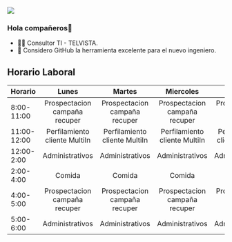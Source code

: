 ![](https://www.telvista.com/wp-content/uploads/2022/06/Logo-Telvista.png)


### Hola compañeros👋

- 👨‍🏫 Consultor TI - TELVISTA.
- 🤔 Considero GitHub la herramienta excelente para el nuevo ingeniero.

## Horario Laboral

| Horario 	|Lunes                        |Martes                       |Miercoles                    |Jueves                       |Viernes                      |
|----------	|:---------------------------:|:---------------------------:|:---------------------------:|:---------------------------:|:---------------------------:|
|8:00-11:00 |Prospectacion campaña recuper|Prospectacion campaña recuper|Prospectacion campaña recuper|Prospectacion campaña recuper|Prospectacion campaña recuper|
|11:00-12:00|Perfilamiento cliente MultiIn|Perfilamiento cliente MultiIn|Perfilamiento cliente MultiIn|Perfilamiento cliente MultiIn|Perfilamiento cliente MultiIn|
|12:00-2:00 |Administrativos              |Administrativos              |Administrativos              |Administrativos              |Administrativos              | 
|2:00-4:00  |Comida                       |Comida                       |Comida                       |Comida                       |Comida                       |
|4:00-5:00  |Prospectacion campaña recuper|Prospectacion campaña recuper|Prospectacion campaña recuper|Prospectacion campaña recuper|Prospectacion campaña recuper|
|5:00-6:00  |Administrativos              |Administrativos              |Administrativos              |Administrativos              |Administrativos              |


<!--
**4DownPortu/4DownPortu** is a ✨ _special_ ✨ repository because its `README.md` (this file) appears on your GitHub profile.

Here are some ideas to get you started:

- 🔭 I’m currently working on ...
- 🌱 I’m currently learning ...
- 👯 I’m looking to collaborate on ...
- 🤔 I’m looking for help with ...
- 💬 Ask me about ...
- 📫 How to reach me: ...
- 😄 Pronouns: ...
- ⚡ Fun fact: ...
-->
